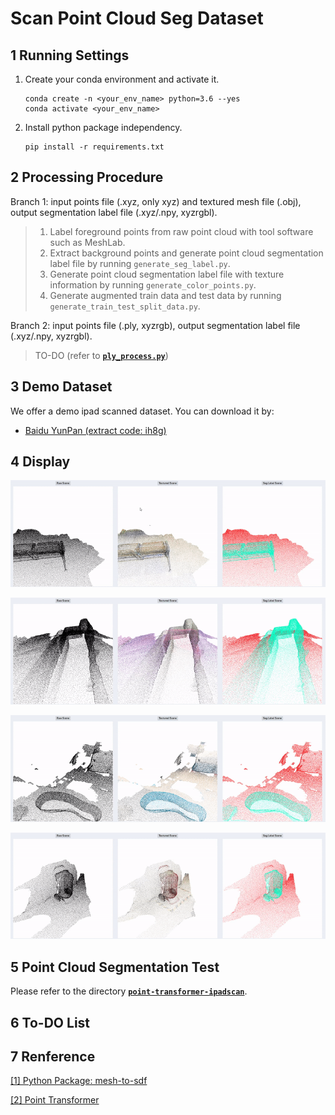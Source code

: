 # Scan Point Cloud Seg Dataset

## 1 Running Settings

1. Create your conda environment and activate it.

    ```Shell
    conda create -n <your_env_name> python=3.6 --yes
    conda activate <your_env_name>
    ```

2. Install python package independency.

    ```Shell
    pip install -r requirements.txt
    ```

## 2 Processing Procedure

Branch 1: input points file (.xyz, only xyz) and textured mesh file (.obj), output segmentation label file (.xyz/.npy, xyzrgbl).

> 1. Label foreground points from raw point cloud with tool software such as MeshLab.
> 2. Extract background points and generate point cloud segmentation label file by running `generate_seg_label.py`.
> 3. Generate point cloud segmentation label file with texture information by running `generate_color_points.py`.
> 4. Generate augmented train data and test data by running `generate_train_test_split_data.py`.

Branch 2: input points file (.ply, xyzrgb), output segmentation label file (.xyz/.npy, xyzrgbl).

> TO-DO (refer to [**`ply_process.py`**](https://github.com/LiuXinchen1997/Scan-Point-Cloud-Seg-Dataset/blob/main/ply_process.py))

## 3 Demo Dataset

We offer a demo ipad scanned dataset. You can download it by:

- [Baidu YunPan (extract code: ih8g)](https://pan.baidu.com/s/1-H8hRlY4zi2XB34ZnZKGRg)

## 4 Display

![](./resource/1.gif)

![](./resource/2.gif)

![](./resource/3.gif)

![](./resource/4.gif)

## 5 Point Cloud Segmentation Test

Please refer to the directory [**`point-transformer-ipadscan`**](https://github.com/LiuXinchen1997/Scan-Point-Cloud-Seg-Dataset/blob/main/point-transformer-ipadscan).

## 6 To-DO List

## 7 Renference

[[1] Python Package: mesh-to-sdf](https://github.com/marian42/mesh_to_sdf)

[[2] Point Transformer](https://github.com/lucidrains/point-transformer-pytorch)

